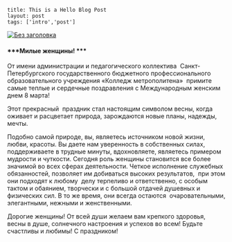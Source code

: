 ```
title: This is a Hello Blog Post
layout: post
tags: ['intro','post']
```

[![Без заголовка](/images/Bez-zagolovka-210x300.png)](http://www.cm-spb.ru/cms/pozdravlenie-s-8-marta/bez-zagolovka/)

#### ***Милые женщины! ***

От имени администрации и педагогического коллектива  Санкт-Петербургского государственного бюджетного профессионального образовательного учреждения «Колледж метрополитена»  примите самые теплые и сердечные поздравления с Международным женским днем 8 марта!

Этот прекрасный  праздник стал настоящим символом весны, когда оживает и расцветает природа, зарождаются новые планы, надежды, мечты.

Подобно самой природе, вы, являетесь источником новой жизни, любви, красоты. Вы даете нам уверенность в собственных силах, поддерживаете в трудные минуты, вдохновляете, являетесь примером мудрости и чуткости. Сегодня роль женщины становится все более значимой во всех сферах деятельности. Четкое исполнение служебных обязанностей, позволяет им добиваться высоких результатов,  при этом они подходят к любому  делу терпеливо и ответственно, с особым тактом и обаянием, творчески и с большой отдачей душевных и физических сил. В то же время, они всегда остаются  очаровательными, элегантными, нежными и женственными.

Дорогие женщины! От всей души желаем вам крепкого здоровья, весны в душе, солнечного настроения и успехов во всем! Будьте счастливы и любимы! С праздником!
